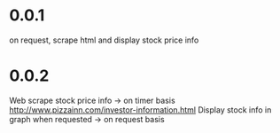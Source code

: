 0.0.1
=====
on request, scrape html and display stock price info

0.0.2
=====
Web scrape stock price info -> on timer basis
    http://www.pizzainn.com/investor-information.html
Display stock info in graph when requested -> on request basis
